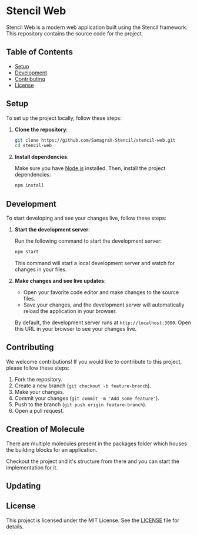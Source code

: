 # Stencil Web

Stencil Web is a modern web application built using the Stencil framework. This repository contains the source code for the project.

## Table of Contents

- [Setup](#setup)
- [Development](#development)
- [Contributing](#contributing)
- [License](#license)

## Setup

To set up the project locally, follow these steps:

1. **Clone the repository**:

   ```bash
   git clone https://github.com/SamagraX-Stencil/stencil-web.git
   cd stencil-web
   ```

2. **Install dependencies**:

   Make sure you have [Node.js](https://nodejs.org/) installed. Then, install the project dependencies:

   ```bash
   npm install
   ```

## Development

To start developing and see your changes live, follow these steps:

1. **Start the development server**:

   Run the following command to start the development server:

   ```bash
   npm start
   ```

   This command will start a local development server and watch for changes in your files.

2. **Make changes and see live updates**:

   - Open your favorite code editor and make changes to the source files.
   - Save your changes, and the development server will automatically reload the application in your browser.

   By default, the development server runs at `http://localhost:3000`. Open this URL in your browser to see your changes live.

## Contributing

We welcome contributions! If you would like to contribute to this project, please follow these steps:

1. Fork the repository.
2. Create a new branch (`git checkout -b feature-branch`).
3. Make your changes.
4. Commit your changes (`git commit -m 'Add some feature'`).
5. Push to the branch (`git push origin feature-branch`).
6. Open a pull request.


## Creation of Molecule

There are multiple molecules present in the packages folder which houses the building blocks for an application.

Checkout the project and it's structure from there and you can start the implementation for it.

## Updating 
 

## License

This project is licensed under the MIT License. See the [LICENSE](LICENSE) file for details.
